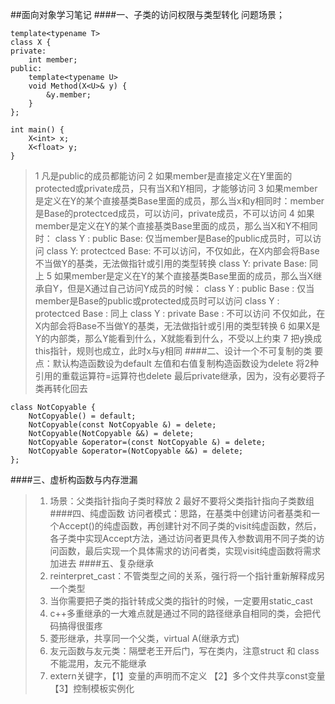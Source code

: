 ##面向对象学习笔记
####一、子类的访问权限与类型转化
问题场景；

    template<typename T>
    class X {
	private:
		int member;
	public:
		template<typename U>
	    void Method(X<U>& y) {
			&y.member;
		}
	};
	
	int main() {
		X<int> x;
		X<float> y;
	}

>1 凡是public的成员都能访问
>2 如果member是直接定义在Y里面的protected或private成员，只有当X和Y相同，才能够访问
>3 如果member是定义在Y的某个直接基类Base里面的成员，那么当x和y相同时：member是Base的protectced成员，可以访问，private成员，不可以访问
>4 如果member是定义在Y的某个直接基类Base里面的成员，那么当X和Y不相同时：
>class Y : public Base: 仅当member是Base的public成员时，可以访问
>class Y: protectced Base: 不可以访问，不仅如此，在X内部会将Base不当做Y的基类，无法做指针或引用的类型转换
>class Y: private Base: 同上
>5 如果member是定义在Y的某个直接基类Base里面的成员，那么当X继承自Y，但是X通过自己访问Y成员的时候：
>class Y : public Base : 仅当member是Base的public或protected成员时可以访问
>class Y : protectced Base : 同上
>class Y : private Base : 不可以访问 不仅如此，在X内部会将Base不当做Y的基类，无法做指针或引用的类型转换
>6 如果X是Y的内部类，那么Y能看到什么，X就能看到什么，不受以上约束
>7 把y换成this指针，规则也成立，此时x与y相同
####二、设计一个不可复制的类
>要点：默认构造函数设为default 左值和右值复制构造函数设为delete 将2种引用的重载运算符=运算符也delete 最后private继承，因为，没有必要将子类再转化回去

    class NotCopyable {
	    NotCopyable() = default;
		NotCopyable(const NotCopyable &) = delete;
	    NotCopyable(NotCopyable &&) = delete;
	    NotCopyable &operator=(const NotCopyable &) = delete;
	    NotCopyable &operator=(NotCopyable &&) = delete;
	};
####三、虚析构函数与内存泄漏
>1. 场景：父类指针指向子类时释放
>2 最好不要将父类指针指向子类数组
####四、纯虚函数
>访问者模式：思路，在基类中创建访问者基类和一个Accept()的纯虚函数，再创建针对不同子类的visit纯虚函数，然后，各子类中实现Accept方法，通过访问者更具传入参数调用不同子类的访问函数，最后实现一个具体需求的访问者类，实现visit纯虚函数将需求加进去
####五、复杂继承
>1. reinterpret_cast：不管类型之间的关系，强行将一个指针重新解释成另一个类型
>2. 当你需要把子类的指针转成父类的指针的时候，一定要用static_cast
>3. c++多重继承的一大难点就是通过不同的路径继承自相同的类，会把代码搞得很蛋疼
>4. 菱形继承，共享同一个父类，virtual A(继承方式) 
>5. 友元函数与友元类：隔壁老王开后门，写在类内，注意struct 和 class 不能混用，友元不能继承
>6. extern关键字，【1】变量的声明而不定义 【2】多个文件共享const变量 【3】控制模板实例化